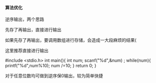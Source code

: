 #### 算法优化

逆序输出，两个思路

先存了再输出，直接进行输出

如果先存了再输出，要调用数组进行存储，会造成一大段麻烦的结果(

这里推荐直接进行输出

#include <stdio.h>
int main(){
  int num;
  scanf("%d",&num) ;
  while(num){ 
  printf("%d",num%10);
  num /=10;
  }
  return 0;
  } 

对于任意位数均可做到逆序保0输出，较为简单快捷

